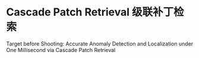 # Cascade Patch Retrieval 级联补丁检索

Target before Shooting: Accurate Anomaly  Detection and Localization under One Millisecond  via Cascade Patch Retrieval